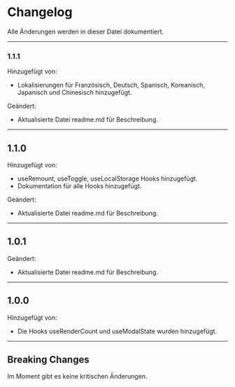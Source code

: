 # Changelog

Alle Änderungen werden in dieser Datei dokumentiert.

---

### 1.1.1
Hinzugefügt von:
- Lokalisierungen für Französisch, Deutsch, Spanisch, Koreanisch, Japanisch und Chinesisch hinzugefügt.

Geändert:
- Aktualisierte Datei readme.md für Beschreibung.

---

## 1.1.0
Hinzugefügt von:
- useRemount, useToggle, useLocalStorage Hooks hinzugefügt.
- Dokumentation für alle Hooks hinzugefügt.

Geändert:
- Aktualisierte Datei readme.md für Beschreibung.

---

## 1.0.1
Geändert:
- Aktualisierte Datei readme.md für Beschreibung.

---

## 1.0.0
Hinzugefügt von:
- Die Hooks useRenderCount und useModalState wurden hinzugefügt.

---

## Breaking Changes

Im Moment gibt es keine kritischen Änderungen.
